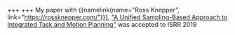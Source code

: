 +++
+++
My paper with {{namelink(name="Ross Knepper", link="https://rossknepper.com/")}}, ["A Unified Sampling-Based Approach to Integrated Task and Motion Planning"](papers/isrr2019_unifiedtamp.pdf) was accepted to ISRR 2019
